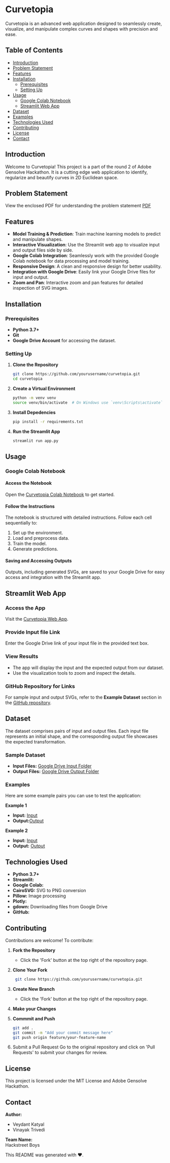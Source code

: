 # Curvetopia

Curvetopia is an advanced web application designed to seamlessly create, visualize, and manipulate complex curves and shapes with precision and ease.

## Table of Contents

- [Introduction](#introduction)
- [Problem Statement](#problem-statement)
- [Features](#features)
- [Installation](#installation)
  - [Prerequisites](#prerequisites)
  - [Setting Up](#setting-up)
- [Usage](#usage)
  - [Google Colab Notebook](#google-colab-notebook)
  - [Streamlit Web App](#streamlit-web-app)
- [Dataset](#dataset)
- [Examples](#examples)
- [Technologies Used](#technologies-used)
- [Contributing](#contributing)
- [License](#license)
- [Contact](#contact)

## Introduction

Welcome to Curvetopia! This project is a part of the round 2 of Adobe Gensolve Hackathon. It is a cutting edge web application to identify, regularize and beautify curves in 2D Euclidean space.

## Problem Statement

View the enclosed PDF for understanding the problem statement
[PDF](https://drive.google.com/file/d/1SLqlw6CdDyNZARHDdFShJlumgSMbRN2h/view?usp=sharing)



## Features

- **Model Training & Prediction**: Train machine learning models to predict and manipulate shapes.
- **Interactive Visualization**: Use the Streamlit web app to visualize input and output files side by side.
- **Google Colab Integration**: Seamlessly work with the provided Google Colab notebook for data processing and model training.
- **Responsive Design**: A clean and responsive design for better usability.
- **Integration with Google Drive**: Easily link your Google Drive files for input and output.
- **Zoom and Pan**: Interactive zoom and pan features for detailed inspection of SVG images.

## Installation

### Prerequisites

- **Python 3.7+** 
- **Git** 
- **Google Drive Account** for accessing the dataset.

### Setting Up

1. **Clone the Repository**

   ```bash
   git clone https://github.com/yourusername/curvetopia.git
   cd curvetopia
2. **Create a Virtual Environment**

   ```bash
   python -m venv venv
   source venv/bin/activate  # On Windows use `venv\Scripts\activate`
3. **Install Depedencies**

   ```bash
   pip install -r requirements.txt
4. **Run the Streamlit App**

   ```bash
   streamlit run app.py
## Usage

### Google Colab Notebook

#### Access the Notebook

Open the [Curvetopia Colab Notebook](https://colab.research.google.com/drive/1Wu4HmXblaEB24dGmTsX60mRvWZUq3PEC?usp=sharing) to get started.

#### Follow the Instructions

The notebook is structured with detailed instructions. Follow each cell sequentially to:

1. Set up the environment.
2. Load and preprocess data.
3. Train the model.
4. Generate predictions.

#### Saving and Accessing Outputs

Outputs, including generated SVGs, are saved to your Google Drive for easy access and integration with the Streamlit app.

## Streamlit Web App

### Access the App

Visit the [Curvetopia Web App](https://curvetopia.onrender.com).

### Provide Input file Link

Enter the Google Drive link of your input file in the provided text box.

### View Results

- The app will display the input and the expected output from our dataset.
- Use the visualization tools to zoom and inspect the details.

### GitHub Repository for Links

For sample input and output SVGs, refer to the **Example Dataset** section in the [GitHub repository](https://github.com/veydantkatyal/Curvetopia).

## Dataset

The dataset comprises pairs of input and output files. Each input file represents an initial shape, and the corresponding output file showcases the expected transformation.

### Sample Dataset

- **Input Files:** [Google Drive Input Folder](https://drive.google.com/drive/folders/1HhsnrRtZZQ7e0KAz_QcvUpWCMAI_gBXU?usp=sharing)
- **Output Files:** [Google Drive Output Folder](https://drive.google.com/drive/folders/1Uyq27oWASkiqtjSkbdl_wGH_zr6uL791?usp=sharing)

### Examples

Here are some example pairs you can use to test the application:

**Example 1**
- **Input:** [Input](https://drive.google.com/file/d/1MLtwF0Hsq9RuVKbzuT649tQKda0frdDz/view?usp=sharing)
- **Output:**[Output](https://drive.google.com/file/d/1MLtwF0Hsq9RuVKbzuT649tQKda0frdDz/view?usp=sharing)

**Example 2**
- **Input:** [Input](https://drive.google.com/file/d/1SYMOKqe3psGIfYuLfPyxlkV6Ra2l7RNK/view?usp=drive_link)
- **Output:** [Output](https://drive.google.com/file/d/1frWuq8R5RnoSngPjut4KuDde3snKyLDt/view?usp=drive_link)


## Technologies Used

- **Python 3.7+**
- **Streamlit:** 
- **Google Colab:** 
- **CairoSVG:** SVG to PNG conversion
- **Pillow:** Image processing
- **Plotly:** 
- **gdown:** Downloading files from Google Drive
- **GitHub:**

## Contributing

Contributions are welcome! To contribute:

1. **Fork the Repository**
   - Click the 'Fork' button at the top right of the repository page.

2. **Clone Your Fork**
   ```bash
    git clone https://github.com/yourusername/curvetopia.git
3. **Create New Branch**
   - Click the 'Fork' button at the top right of the repository page.

4. **Make your Changes**

4. **Commmit and Push**
   ```bash
   git add .
   git commit -m "Add your commit message here"
   git push origin feature/your-feature-name

5. Submit a Pull Request
Go to the original repository and click on 'Pull Requests' to submit your changes for review.

## License
This project is licensed under the MIT License and Adobe Gensolve Hackathon.

## Contact

**Author:**
- Veydant Katyal
- Vinayak Trivedi

**Team Name:**  
Hackstreet Boys





This README was generated with ❤️.






